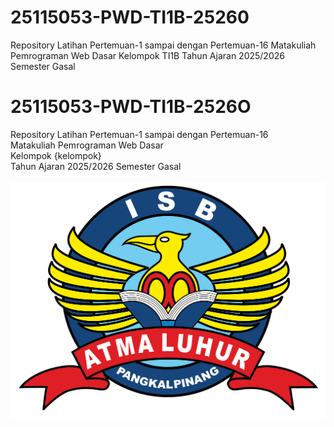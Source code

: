 # 25115053-PWD-TI1B-25260
Repository Latihan Pertemuan-1 sampai dengan Pertemuan-16 Matakuliah Pemrograman Web Dasar Kelompok TI1B Tahun Ajaran 2025/2026 Semester Gasal
# 25115053-PWD-TI1B-2526O
Repository Latihan Pertemuan-1 sampai dengan Pertemuan-16<br>
Matakuliah Pemrograman Web Dasar<br>
Kelompok {kelompok}<br>
Tahun Ajaran 2025/2026
Semester Gasal<br><br>
![Logo ISBAL](logoisbal.png)
